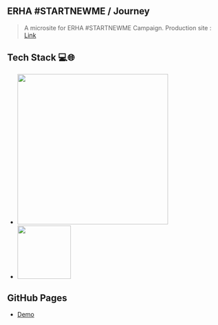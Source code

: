 ## ERHA #STARTNEWME / Journey

> A microsite for ERHA #STARTNEWME Campaign.
> Production site : [Link](https://startnewme.erha.co.id)

## Tech Stack :computer::globe_with_meridians:

- [<img src="https://clipart.info/images/ccovers/1499794874html5-js-css3-logo-png.png" width="350">](https://laravel.com)
- [<img src="https://vuejs.org/images/logo.png" width="124">](https://vuejs.org)

## GitHub Pages

- [Demo](https://jchann24.github.io/erha-startnewme-journey/)
